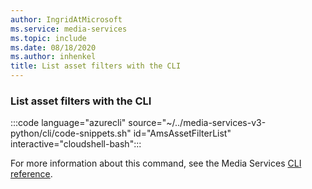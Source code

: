 ```yaml
---
author: IngridAtMicrosoft
ms.service: media-services
ms.topic: include
ms.date: 08/18/2020
ms.author: inhenkel
title: List asset filters with the CLI
---
```


<!--List asset filters CLI-->

### List asset filters with the CLI

:::code language="azurecli" source="~/../media-services-v3-python/cli/code-snippets.sh" id="AmsAssetFilterList" interactive="cloudshell-bash":::

For more information about this command, see the Media Services [CLI reference](/cli/azure/ams/asset-filter?view=azure-cli-latest#az-ams-asset-filter-list).
